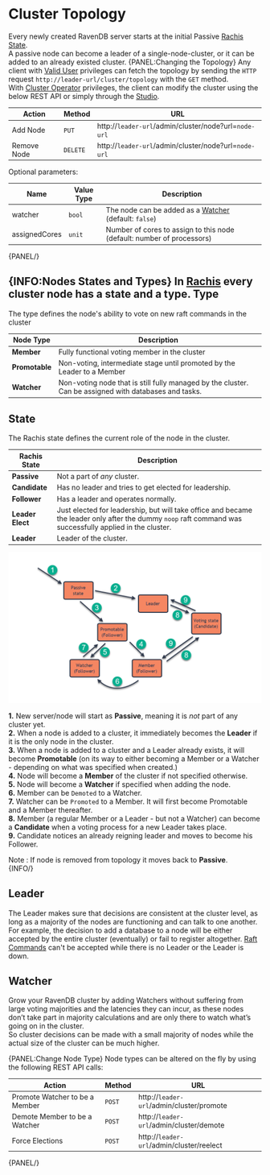 # Cluster Topology

Every newly created RavenDB server starts at the initial Passive [Rachis State](cluster-topology#state).  
A passive node can become a leader of a single-node-cluster, or it can be added to an already existed cluster.
{PANEL:Changing the Topology}
Any client with [Valid User](../../security/authorization/security-clearance-and-permissions#user) privileges can fetch the topology by sending the `HTTP` request `http://leader-url/cluster/topology` with the `GET` method.  
With [Cluster Operator](../../security/authorization/security-clearance-and-permissions#operator) privileges, the client can modify the cluster using the below REST API or simply through the [Studio](to-do).

| Action | Method | URL |
| - | - | - |
| Add Node | `PUT` | http://`leader-url`/admin/cluster/node?url=`node-url` |
| Remove Node | `DELETE` | http://`leader-url`/admin/cluster/node?url=`node-url` |

Optional parameters:

| Name | Value Type | Description |
| - | - | - |
| watcher | `bool` | The node can be added as a [Watcher](to-do) (default: `false`) |
| assignedCores | `unit` | Number of cores to assign to this node (default: number of processors) |
{PANEL/}

{INFO:Nodes States and Types}
In [Rachis](what-is-rachis) every cluster node has a state and a type.
Type
---
The type defines the node's ability to vote on new raft commands in the cluster

| Node Type | Description |
| - | - |
| **Member** | Fully functional voting member in the cluster |
| **Promotable** | Non-voting, intermediate stage until promoted by the Leader to a Member |
| **Watcher** | Non-voting node that is still fully managed by the cluster. Can be assigned with databases and tasks. |

State
---
The Rachis state defines the current role of the node in the cluster.

| Rachis State | Description |
| - | - |
| **Passive** | Not a part of _any_ cluster. |
| **Candidate** | Has no leader and tries to get elected for leadership. |
| **Follower** | Has a leader and operates normally. |
| **Leader Elect** | Just elected for leadership, but will take office and became the leader only after the dummy `noop` raft command was successfully applied in the cluster. |
| **Leader** | Leader of the cluster. |

![Figure 3. States Transitions](images/cluster-states.png)

**1.** New server/node will start as **Passive**, meaning it is _not_ part of any cluster yet.  
**2.** When a node is added to a cluster, it immediately becomes the **Leader** if it is the only node in the cluster.  
**3.** When a node is added to a cluster and a Leader already exists, it will become **Promotable** (on its way to either becoming a Member or a Watcher - depending on what was specified when created.)  
**4.** Node will become a **Member** of the cluster if not specified otherwise.  
**5.** Node will become a **Watcher** if specified when adding the node.  
**6.** Member can be `Demoted` to a Watcher.  
**7.** Watcher can be `Promoted` to a Member. It will first become Promotable and a Member thereafter. <br>
**8.** Member (a regular Member or a Leader - but not a Watcher) can become a **Candidate** when a voting process for a new Leader takes place. <br>
**9.** Candidate notices an already reigning leader and moves to become his Follower.

Note : If node is removed from topology it moves back to **Passive**.  
{INFO/}

Leader
---
 The Leader makes sure that decisions are consistent at the cluster level, as long as a majority of the nodes are functioning and can talk to one another.
 For example, the decision to add a database to a node will be either accepted by the entire cluster (eventually) or fail to register altogether.
[Raft Commands](raft-commands) can't be accepted while there is no Leader or the Leader is down.  

Watcher
---
Grow your RavenDB cluster by adding Watchers without suffering from large voting majorities and the latencies they can incur,
as these nodes don’t take part in majority calculations and are only there to watch what’s going on in the cluster.  
So cluster decisions can be made with a small majority of nodes while the actual size of the cluster can be much higher.

{PANEL:Change Node Type}
Node types can be altered on the fly by using the following REST API calls:

| Action | Method | URL |
| - | - | - |
| Promote Watcher to be a Member | `POST` | http://`leader-url`/admin/cluster/promote |
| Demote Member to be a Watcher | `POST` | http://`leader-url`/admin/cluster/demote |
| Force Elections | `POST` | http://`leader-url`/admin/cluster/reelect |
{PANEL/}